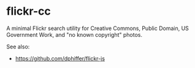 # flickr-cc
A minimal Flickr search utility for Creative Commons, Public Domain, US Government Work, and "no known copyright" photos.

See also:
* https://github.com/dphiffer/flickr-js
